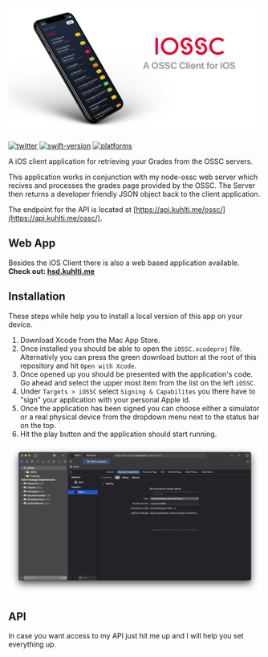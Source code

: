 ![Banner](assets/banner.png)

[![twitter](https://img.shields.io/badge/Twitter-%40KuhlTime-1DA1F2)](https://twitter.com/@KuhlTime)
[![swift-version](https://img.shields.io/badge/swift-5.4-orange.svg)](https://github.com/apple/swift)
[![platforms](https://img.shields.io/badge/platform-iOS-lightgrey)]()


A iOS client application for retrieving your Grades from the OSSC servers.

This application works in conjunction with my node-ossc web server which recives and processes the grades page provided by the OSSC.
The Server then returns a developer friendly JSON object back to the client application. 

The endpoint for the API is located at [https://api.kuhlti.me/ossc/](https://api.kuhlti.me/ossc/).

## Web App
Besides the iOS Client there is also a web based application available.<br>
**Check out: [hsd.kuhlti.me](https://hsd.kuhlti.me)**

## Installation
These steps while help you to install a local version of this app on your device.

1. Download Xcode from the Mac App Store.
2. Once installed you should be able to open the `iOSSC.xcodeproj` file. Alternativly you can press the green download button at the root of this repository and hit `Open with Xcode`.
3. Once opened up you should be presented with the application's code. Go ahead and select the upper most item from the list on the left `iOSSC`.
4. Under `Targets > iOSSC` select `Signing & Capabilites` you there have to "sign" your application with your personal Apple id.
5. Once the application has been signed you can choose either a simulator or a real physical device from the dropdown menu next to the status bar on the top.
6. Hit the play button and the application should start running.

![Xcode Setup](https://github.com/KuhlTime/iOSSC/blob/main/assets/xcode-setup.png?raw=true)

## API
In case you want access to my API just hit me up and I will help you set everything up.
